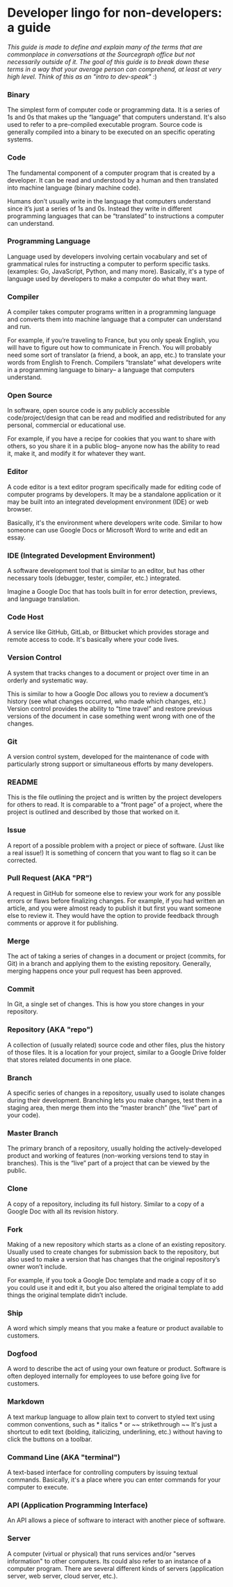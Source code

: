 # Developer lingo for non-developers: a guide

*This guide is made to define and explain many of the terms that are commonplace in conversations at the Sourcegraph office but not necessarily outside of it. The goal of this guide is to break down these terms in a way that your average person can comprehend, at least at very high level. Think of this as an "intro to dev-speak"* :)

### Binary
The simplest form of computer code or programming data. It is a series of 1s and 0s that makes up the “language” that computers understand. It's also used to refer to a pre-compiled executable program. Source code is generally compiled into a binary to be executed on an specific operating systems.

### Code
The fundamental component of a computer program that is created by a developer. It can be read and understood by a human and then translated into machine language (binary machine code).

Humans don’t usually write in the language that computers understand since it’s just a series of 1s and 0s. Instead they write in different programming languages that can be “translated” to instructions a computer can understand. 

### Programming Language
Language used by developers involving certain vocabulary and set of grammatical rules for instructing a computer to perform specific tasks. (examples: Go, JavaScript, Python, and many more). Basically, it's a type of language used by developers to make a computer do what they want.

### Compiler
A compiler takes computer programs written in a programming language and converts them into machine language that a computer can understand and run. 

For example, if you’re  traveling to France, but you only speak English, you will have to figure out how to communicate in French. You will probably need some sort of translator (a friend, a book, an app, etc.) to translate your words from English to French. Compilers “translate” what developers write in a programming language to binary– a language that computers understand.

### Open Source
In software, open source code is any publicly accessible code/project/design that can be read and modified and redistributed for any personal, commercial or educational use. 

For example, if you have a recipe  for cookies that you want to share with others, so you share it in a public blog– anyone now has the ability to read it, make it, and modify it for whatever they want. 

### Editor
A code editor is a text editor program specifically made for editing code of computer programs by developers. It may be a standalone application or it may be built into an integrated development environment (IDE) or web browser.

Basically, it's the environment where developers write code. Similar to how someone can use Google Docs or Microsoft Word to write and edit an essay. 

### IDE (Integrated Development Environment)
A software development tool that is similar to an editor, but has other necessary tools (debugger, tester, compiler, etc.) integrated.

Imagine a Google Doc that has tools built in for error detection, previews, and language translation.

### Code Host
A service like GitHub, GitLab, or Bitbucket which provides storage and remote access to code. It's basically where your code lives. 

### Version Control
A system that tracks changes to a document or project over time in an orderly and systematic way.

This is similar to how a Google Doc allows you to review a document’s history (see what changes occurred, who made which changes, etc.) Version control provides the ability to “time travel” and restore previous versions of the document in case something went wrong with one of the changes. 

### Git
A version control system, developed for the maintenance of code with particularly strong support or simultaneous efforts by many developers.

### README
This is the file outlining the project and is written by the project developers for others to read. It is comparable to a “front page” of a project, where the project is outlined and described by those that worked on it. 

### Issue
A report of a possible problem with a project or piece of software. (Just like a real issue!) It is something of concern that you want to flag so it can be corrected. 

### Pull Request (AKA "PR")
A request in GitHub for someone else to review your work for any possible errors or flaws before finalizing changes. For example, if you had written an article, and you were almost ready to publish it but first you want someone else to review it. They would have the option to provide feedback through comments or approve it for publishing. 

### Merge
The act of taking a series of changes in a document or project (commits, for Git) in a branch and applying them to the existing repository. Generally, merging happens once your pull request has been approved. 

### Commit
In Git, a single set of changes. This is how you store changes in your repository. 

### Repository (AKA "repo")
A collection of (usually related) source code and other files, plus the history of those files. It is a location for your project, similar to a Google Drive folder that stores related documents in one place. 

### Branch
A specific series of changes in a repository, usually used to isolate changes during their development. Branching lets you make changes, test them in a staging area, then merge them into the “master branch” (the “live” part of your code).

### Master Branch
The primary branch of a repository, usually holding the actively-developed product and working of features (non-working versions tend to stay in branches). This is the “live” part of a project that can be viewed by the public.

### Clone
A copy of a repository, including its full history. Similar to a copy of a Google Doc with all its revision history. 

### Fork
Making of a new repository which starts as a clone of an existing repository. Usually used to create changes for submission back to the repository, but also used to make a version that has changes that the original repository’s owner won’t include. 

For example, if you took a Google Doc template and made a copy of it so you could use it and edit it, but you also altered the original template to add things the original template didn’t include. 

### Ship
A word which simply means that you make a feature or product available to customers. 

### Dogfood
A word to describe the act of using your own feature or product. Software is often deployed internally for employees to use before going live for customers.

### Markdown
A text markup language to allow plain text to convert to styled text using common conventions, such as * italics * or ~~ strikethrough ~~ It's just a shortcut to edit text (bolding, italicizing, underlining, etc.) without having to click the buttons on a toolbar. 

### Command Line (AKA "terminal")
A text-based interface for controlling computers by issuing textual commands. Basically, it's a place where you can enter commands for your computer to execute. 

### API (Application Programming Interface)
An API allows a piece of software to interact with another piece of software.

### Server
A computer (virtual or physical) that runs services and/or "serves information" to other computers. Its could also refer to an instance of a computer program. There are several different kinds of servers (application server, web server, cloud server, etc.). 


